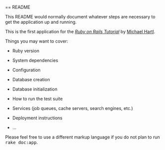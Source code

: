 == README

This README would normally document whatever steps are necessary to get the application up and running.  

This is the first application for the
[*Ruby on Rails Tutorial*](http://railstutorial.org/)
by [Michael Hartl](http://michaelhartl.com/).

Things you may want to cover:

* Ruby version

* System dependencies

* Configuration

* Database creation

* Database initialization

* How to run the test suite

* Services (job queues, cache servers, search engines, etc.)

* Deployment instructions

* ...


Please feel free to use a different markup language if you do not plan to run
<tt>rake doc:app</tt>.

